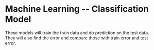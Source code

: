 # Machine Learning -- Classification Model


These models will train the train data and do prediction on the test data. They will also find the error and compare those with train error and test error.
